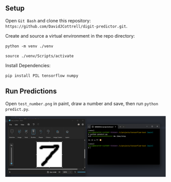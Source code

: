 ## Setup

Open `Git Bash` and clone this repository: `https://github.com/DavidJCottrell/digit-predictor.git`.

Create and source a virtual environment in the repo directory:

`python -m venv ./venv`

`source ./venv/Scripts/activate`

Install Dependencies:

`pip install PIL tensorflow numpy`

## Run Predictions

Open `test_number.png` in paint, draw a number and save, then run `python predict.py`.

![alt text](https://github.com/DavidJCottrell/digit-predictor/blob/main/demo.png)

